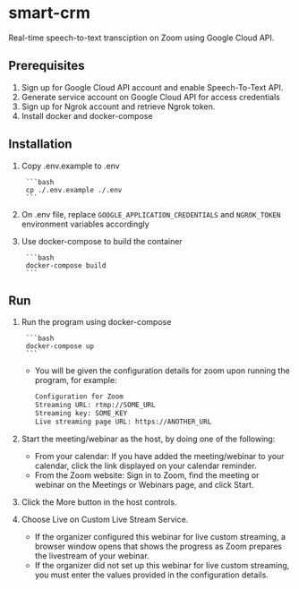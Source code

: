 # smart-crm

Real-time speech-to-text transciption on Zoom using Google Cloud API.

## Prerequisites

1. Sign up for Google Cloud API account and enable Speech-To-Text API.
2. Generate service account on Google Cloud API for access credentials
3. Sign up for Ngrok account and retrieve Ngrok token.
4. Install docker and docker-compose

## Installation

1. Copy .env.example to .env

        ```bash
        cp ./.env.example ./.env
        ```

2. On .env file, replace `GOOGLE_APPLICATION_CREDENTIALS` and `NGROK_TOKEN` environment variables accordingly

3. Use docker-compose to build the container

        ```bash
        docker-compose build
        ```

## Run
1. Run the program using docker-compose

        ```bash
        docker-compose up
        ```

    - You will be given the configuration details for zoom upon running the program, for example:

        ```bash
        Configuration for Zoom
        Streaming URL: rtmp://SOME_URL
        Streaming key: SOME_KEY
        Live streaming page URL: https://ANOTHER_URL
        ```

2. Start the meeting/webinar as the host, by doing one of the following:
    - From your calendar: If you have added the meeting/webinar to your calendar, click the link displayed on your calendar reminder.
    - From the Zoom website: Sign in to Zoom, find the meeting or webinar on the Meetings or  Webinars page, and click Start.

3. Click the More button in the host controls.

4. Choose Live on Custom Live Stream Service.
    - If the organizer configured this webinar for live custom streaming, a browser window opens that shows the progress as Zoom prepares the livestream of your webinar.
    - If the organizer did not set up this webinar for live custom streaming, you must enter the values provided in the configuration details.
